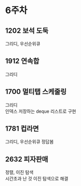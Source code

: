 # 6주차
## 1202 보석 도둑
그리디, 우선순위큐

## 1912 연속합
그리디

## 1700 멀티탭 스케줄링
그리디
<br/>
인덱스 저장하는 deque 리스트로 구현

## 1781 컵라면 
그리디, 우선순위큐
정답봄

## 2632 피자판매
정렬, 이진 탐색
<br/>
시간초과 난 것 이진 탐색으로 해결

